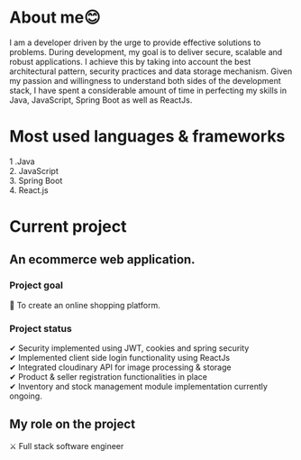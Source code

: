 


# About me😊
I am a developer driven by the urge to provide effective solutions to problems. During development, my goal is to deliver secure, scalable and robust applications.
I achieve this by taking into account the best architectural pattern, security practices and data storage mechanism. Given my passion and willingness to understand both sides of
the development stack, I have spent a considerable amount of time in perfecting my skills in Java, JavaScript, Spring Boot as well as ReactJs.

# Most used languages & frameworks
1 .Java
<br>
2. JavaScript
<br>
3. Spring Boot
<br>
4. React.js

# Current project
## An ecommerce web application. 

### Project goal
🥇 To create an online shopping platform.

### Project status
✔ Security implemented using JWT, cookies and spring security
<br>
✔ Implemented client side login functionality using ReactJs
<br>
✔ Integrated cloudinary API for image processing & storage
<br>
✔ Product & seller registration functionalities in place
<br>
✔ Inventory and stock management module implementation currently ongoing.

## My role on the project 
⚔ Full stack software engineer

